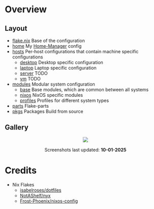 # Overview

## Layout

- [flake.nix](flake.nix) Base of the configuration
- [home](home) My [Home-Manager](https://github.com/nix-community/home-manager)
  config
- [hosts](hosts) Per-host configurations that contain machine specific
  configurations
  - [desktop](hosts/desktop/) Desktop specific configuration
  - [laptop](hosts/laptop/) Laptop specific configuration
  - [server](hosts/server/) TODO
  - [vm](hosts/vm/) TODO
- [modules](modules) Modular system configuration
  - [base](modules/base/) Base modules, which are common between all systems
  - [nixos](modules/nixos/) NixOS specific modules
  - [profiles](modules/profiles/) Profiles for different system types
- [parts](modules/parts/) Flake-parts
- [pkgs](flake/pkgs) Packages Build from source

## Gallery

<p align="center">
   <img src="./.github/assets/screenshots/desktop1.png" style="margin-bottom: 15px;"/> <br>
   Screenshots last updated: <b>10-01-2025</b>
</p>

# Credits

- Nix Flakes
  - [isabelroses/dotfiles](https://github.com/isabelroses/dotfiles)
  - [NotAShelf/nyx](https://github.com/NotAShelf/nyx)
  - [Frost-Phoenix/nixos-config](https://github.com/Frost-Phoenix/nixos-config)
